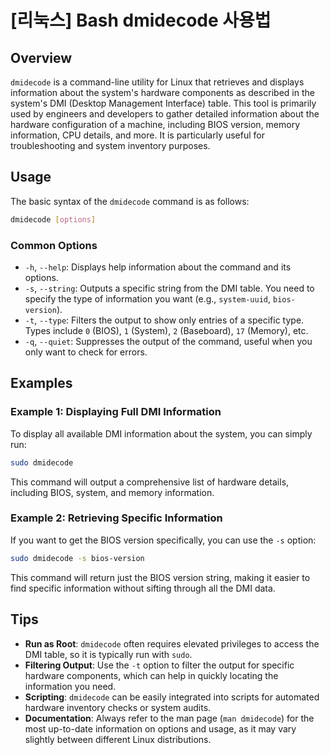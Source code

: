 # [리눅스] Bash dmidecode 사용법

## Overview
`dmidecode` is a command-line utility for Linux that retrieves and displays information about the system's hardware components as described in the system's DMI (Desktop Management Interface) table. This tool is primarily used by engineers and developers to gather detailed information about the hardware configuration of a machine, including BIOS version, memory information, CPU details, and more. It is particularly useful for troubleshooting and system inventory purposes.

## Usage
The basic syntax of the `dmidecode` command is as follows:

```bash
dmidecode [options]
```

### Common Options
- `-h`, `--help`: Displays help information about the command and its options.
- `-s`, `--string`: Outputs a specific string from the DMI table. You need to specify the type of information you want (e.g., `system-uuid`, `bios-version`).
- `-t`, `--type`: Filters the output to show only entries of a specific type. Types include `0` (BIOS), `1` (System), `2` (Baseboard), `17` (Memory), etc.
- `-q`, `--quiet`: Suppresses the output of the command, useful when you only want to check for errors.

## Examples
### Example 1: Displaying Full DMI Information
To display all available DMI information about the system, you can simply run:

```bash
sudo dmidecode
```

This command will output a comprehensive list of hardware details, including BIOS, system, and memory information.

### Example 2: Retrieving Specific Information
If you want to get the BIOS version specifically, you can use the `-s` option:

```bash
sudo dmidecode -s bios-version
```

This command will return just the BIOS version string, making it easier to find specific information without sifting through all the DMI data.

## Tips
- **Run as Root**: `dmidecode` often requires elevated privileges to access the DMI table, so it is typically run with `sudo`.
- **Filtering Output**: Use the `-t` option to filter the output for specific hardware components, which can help in quickly locating the information you need.
- **Scripting**: `dmidecode` can be easily integrated into scripts for automated hardware inventory checks or system audits.
- **Documentation**: Always refer to the man page (`man dmidecode`) for the most up-to-date information on options and usage, as it may vary slightly between different Linux distributions.